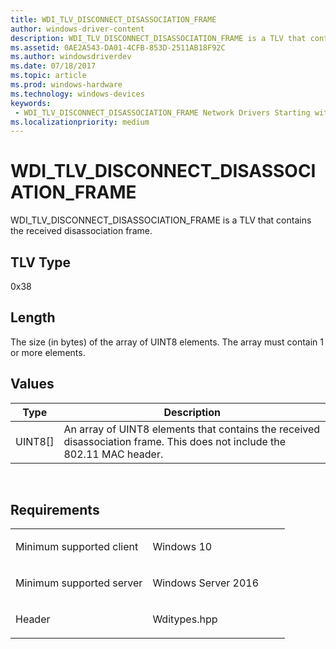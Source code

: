 ```yaml
---
title: WDI_TLV_DISCONNECT_DISASSOCIATION_FRAME
author: windows-driver-content
description: WDI_TLV_DISCONNECT_DISASSOCIATION_FRAME is a TLV that contains the received disassociation frame.
ms.assetid: 0AE2A543-DA01-4CFB-853D-2511AB18F92C
ms.author: windowsdriverdev 
ms.date: 07/18/2017 
ms.topic: article 
ms.prod: windows-hardware 
ms.technology: windows-devices 
keywords:
 - WDI_TLV_DISCONNECT_DISASSOCIATION_FRAME Network Drivers Starting with Windows Vista
ms.localizationpriority: medium
---
```


# WDI\_TLV\_DISCONNECT\_DISASSOCIATION\_FRAME


WDI\_TLV\_DISCONNECT\_DISASSOCIATION\_FRAME is a TLV that contains the received disassociation frame.

## TLV Type


0x38

## Length


The size (in bytes) of the array of UINT8 elements. The array must contain 1 or more elements.

## Values


| Type      | Description                                                                                                              |
|-----------|--------------------------------------------------------------------------------------------------------------------------|
| UINT8\[\] | An array of UINT8 elements that contains the received disassociation frame. This does not include the 802.11 MAC header. |

 

Requirements
------------

<table>
<colgroup>
<col width="50%" />
<col width="50%" />
</colgroup>
<tbody>
<tr class="odd">
<td><p>Minimum supported client</p></td>
<td><p>Windows 10</p></td>
</tr>
<tr class="even">
<td><p>Minimum supported server</p></td>
<td><p>Windows Server 2016</p></td>
</tr>
<tr class="odd">
<td><p>Header</p></td>
<td>Wditypes.hpp</td>
</tr>
</tbody>
</table>

 

 




